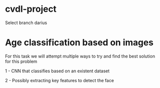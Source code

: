 # cvdl-project
Select branch darius

<h1>Age classification based on images</h1>
For this task we will attempt multiple ways to try and find the best solution for this problem

1 - CNN that classifies based on an existent dataset

2 - Possibly extracting key features to detect the face
